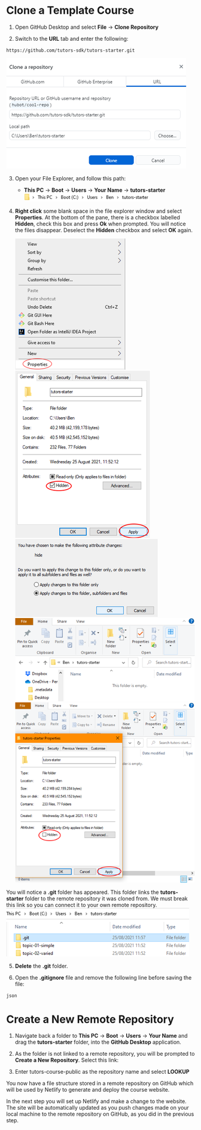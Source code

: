 # Clone a Template Course

1. Open GitHub Desktop and select **File** -> **Clone Repository**

2. Switch to the **URL** tab and enter the following:

~~~
https://github.com/tutors-sdk/tutors-starter.git
~~~

![Clone Repo](img/2-cloned.png)

3. Open your File Explorer, and follow this path:

    - **This PC** -> **Boot** -> **Users** -> **Your Name** -> **tutors-starter**
![Path to tutors-starter](img/3-path.png)

4. **Right click** some blank space in the file explorer window and select **Properties**. At the bottom of the pane, there is a checkbox labelled **Hidden**, check this box and press **Ok** when prompted. You will notice the files disappear. Deselect the **Hidden** checkbox and select **OK** again.

    ![Properties](img/4-propr.png)
    ![Hide Files](img/5-hidee.png)
    ![Confirm](img/6-hide.png)
    ![Hidden Files](img/7-hidden.png)
    ![Show Files](img/8-shown.png)


You will notice a **.git** folder has appeared. This folder links the **tutors-starter** folder to the remote repository it was cloned from. We must break this link so you can connect it to your own remote repository.
    ![.git Folder](img/10-git.png)

5. **Delete** the **.git** folder. 

6. Open the **.gitignore** file and remove the following line before saving the file:

~~~
json
~~~ 


# Create a New Remote Repository

1. Navigate back a folder to **This PC** -> **Boot** -> **Users** -> **Your Name** and drag the **tutors-starter** folder, into the **GitHub Desktop** application.

2. As the folder is not linked to a remote repository, you will be prompted to **Create a New Repository**. Select this link:

3. Enter tutors-course-public as the repository name and select **LOOKUP**

You now have a file structure stored in a remote repository on GitHub which will be used by Netlify to generate and deploy the course website. 

In the next step you will set up Netlify and make a change to the website. The site will be automatically updated as you push changes made on your local machine to the remote repository on GitHub, as you did in the previous step.